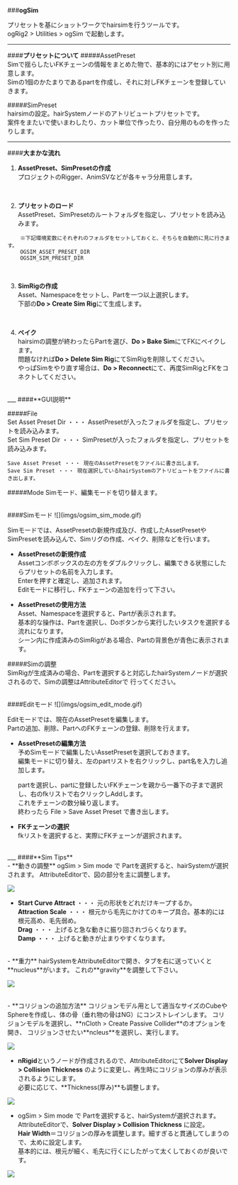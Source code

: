 ###**ogSim**

プリセットを基にショットワークでhairsimを行うツールです。  
ogRig2 > Utilities > ogSim で起動します。  

___
####**プリセットについて**
#####AssetPreset  
    Simで揺らしたいFKチェーンの情報をまとめた物で、基本的にはアセット別に用意します。  
    Simの1個のかたまりであるpartを作成し、それに対しFKチェーンを登録していきます。  

#####SimPreset  
    hairsimの設定。hairSystemノードのアトリビュートプリセットです。  
    案件をまたいで使いまわしたり、カット単位で作ったり、自分用のものを作ったりします。  

___
####**大まかな流れ**
1. **AssetPreset、SimPresetの作成**  
プロジェクトのRigger、AnimSVなどが各キャラ分用意します。
<br>

2. **プリセットのロード**  
AssetPreset、SimPresetのルートフォルダを指定し、プリセットを読み込みます。  

```
    ※下記環境変数にそれぞれのフォルダをセットしておくと、そちらを自動的に見に行きます。  
    OGSIM_ASSET_PRESET_DIR  
    OGSIM_SIM_PRESET_DIR  
```
<br>

3. **SimRigの作成**  
Asset、Namespaceをセットし、Partを一つ以上選択します。  
下部の**Do > Create Sim Rig**にて生成します。  
<br>

4. **ベイク**  
hairsimの調整が終わったらPartを選び、**Do > Bake Sim**にてFKにベイクします。  
問題なければ**Do > Delete Sim Rig**にてSimRigを削除してください。  
やっぱSimをやり直す場合は、**Do > Reconnect**にて、再度SimRigとFKをコネクトしてください。  

<br>
___
####**GUI説明**

#####File  
    Set Asset Preset Dir ・・・ AssetPresetが入ったフォルダを指定し、プリセットを読み込みます。  
    Set Sim Preset Dir ・・・ SimPresetが入ったフォルダを指定し、プリセットを読み込みます。  

    Save Asset Preset ・・・ 現在のAssetPresetをファイルに書き出します。  
    Save Sim Preset ・・・ 現在選択しているhairSystemのアトリビュートをファイルに書き出します。  

#####Mode
    Simモード、編集モードを切り替えます。  

<br>
####Simモード  
![](imgs/ogsim_sim_mode.gif)

   Simモードでは、AssetPresetの新規作成及び、作成したAssetPresetやSimPresetを読み込んで、Simリグの作成、ベイク、削除などを行います。  

  - **AssetPresetの新規作成**  
    Assetコンボボックスの左の方をダブルクリックし、編集できる状態にしたらプリセットの名前を入力します。  
    Enterを押すと確定し、追加されます。  
    Editモードに移行し、FKチェーンの追加を行って下さい。

  - **AssetPresetの使用方法**  
    Asset、Namespaceを選択すると、Partが表示されます。  
    基本的な操作は、Partを選択し、Doボタンから実行したいタスクを選択する流れになります。  
    シーン内に作成済みのSimRigがある場合、Partの背景色が青色に表示されます。  

#####Simの調整  
    SimRigが生成済みの場合、Partを選択すると対応したhairSystemノードが選択されるので、Simの調整はAttributeEditorで
    行ってください。


<br>
####Editモード  
![](imgs/ogsim_edit_mode.gif)  

  Editモードでは、現在のAssetPresetを編集します。  
  Partの追加、削除、PartへのFKチェーンの登録、削除を行えます。  

  - **AssetPresetの編集方法**  
    予めSimモードで編集したいAssetPresetを選択しておきます。  
    編集モードに切り替え、左のpartリストを右クリックし、part名を入力し追加します。  

    partを選択し、partに登録したいFKチェーンを親から一番下の子まで選択し、右のfkリストで右クリックしAddします。  
    これをチェーンの数分繰り返します。  
    終わったら File > Save Asset Preset で書き出します。  

  - **FKチェーンの選択**  
    fkリストを選択すると、実際にFKチェーンが選択されます。  

<br>
___
####**Sim Tips**

<br>
  - **動きの調整**  
    ogSim > Sim mode で Partを選択すると、hairSystemが選択されます。  
    AttributeEditorで、図の部分を主に調整します。  

![](imgs/hairsys_sim.png)

  -
    **Start Curve Attract** ・・・ 元の形状をどれだけキープするか。  
    **Attraction Scale** ・・・ 根元から毛先にかけてのキープ具合。基本的には根元高め、毛先弱め。  
    **Drag** ・・・ 上げると急な動きに振り回されづらくなります。  
    **Damp** ・・・ 上げると動きが止まりやすくなります。  

<br>
  - **重力**  
    hairSystemをAttributeEditorで開き、タブを右に送っていくと**nucleus**がいます。  
    これの**gravity**を調整して下さい。  

![](imgs/nucleus_gravity.png)

<br>
  - **コリジョンの追加方法**  
    コリジョンモデル用として適当なサイズのCubeやSphereを作成し、体の骨（垂れ物の骨はNG）にコンストレインします。
    コリジョンモデルを選択し、**nCloth > Create Passive Collider**のオプションを開き、
    コリジョンさせたい**ncleus**を選択し、実行します。  

![](imgs/add_collision.png)

  -
    **nRigid**というノードが作成されるので、AttributeEditorにて**Solver Display > Collision Thickness**
    のように変更し、再生時にコリジョンの厚みが表示されるようにします。  
    必要に応じて、**Thickness(厚み)**も調整します。  

![](imgs/edit_collision.png)

  -
    ogSim > Sim mode で Partを選択すると、hairSystemが選択されます。  
    AttributeEditorで、**Solver Display > Collision Thickness** に設定。  
    **Hair Width**＝コリジョンの厚みを調整します。細すぎると貫通してしまうので、太めに設定します。  
    基本的には、根元が細く、毛先に行くにしたがって太くしておくのが良いです。  

![](imgs/hairsys_collision.png)
